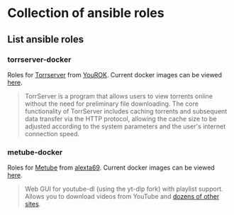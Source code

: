# Collection of ansible roles

## List ansible roles

### torrserver-docker
Roles for [Torrserver](https://github.com/YouROK/TorrServer) from [YouROK](https://github.com/YouROK). Current docker images can be viewed [here](https://github.com/yourok/TorrServer/pkgs/container/torrserver).

> TorrServer is a program that allows users to view torrents online without the need for preliminary file downloading. The core functionality of TorrServer includes caching torrents and subsequent data transfer via the HTTP protocol, allowing the cache size to be adjusted according to the system parameters and the user's internet connection speed.

### metube-docker
Roles for [Metube](https://github.com/alexta69/metube?tab=readme-ov-file) from [alexta69](https://github.com/alexta69). Current docker images can be viewed [here](https://github.com/alexta69/metube/pkgs/container/metube).

> Web GUI for youtube-dl (using the yt-dlp fork) with playlist support. Allows you to download videos from YouTube and [dozens of other sites](https://github.com/yt-dlp/yt-dlp/blob/master/supportedsites.md).